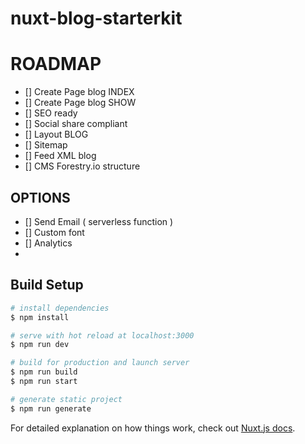 # nuxt-blog-starterkit

# ROADMAP

- [] Create Page blog INDEX
- [] Create Page blog SHOW
- [] SEO ready
- [] Social share compliant
- [] Layout BLOG
- [] Sitemap
- [] Feed XML blog
- [] CMS Forestry.io structure

## OPTIONS

- [] Send Email ( serverless function )
- [] Custom font
- [] Analytics
-

## Build Setup

```bash
# install dependencies
$ npm install

# serve with hot reload at localhost:3000
$ npm run dev

# build for production and launch server
$ npm run build
$ npm run start

# generate static project
$ npm run generate
```

For detailed explanation on how things work, check out [Nuxt.js docs](https://nuxtjs.org).
